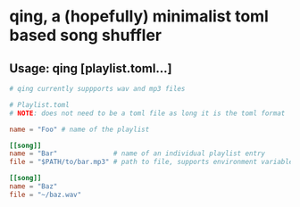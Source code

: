 # qing, a (hopefully) minimalist toml based song shuffler

## Usage: qing [playlist.toml...]
```toml
# qing currently suppports wav and mp3 files

# Playlist.toml
# NOTE: does not need to be a toml file as long it is the toml format

name = "Foo" # name of the playlist

[[song]]
name = "Bar"              # name of an individual playlist entry
file = "$PATH/to/bar.mp3" # path to file, supports environment variables and '~'

[[song]]
name = "Baz"
file = "~/baz.wav"
```
